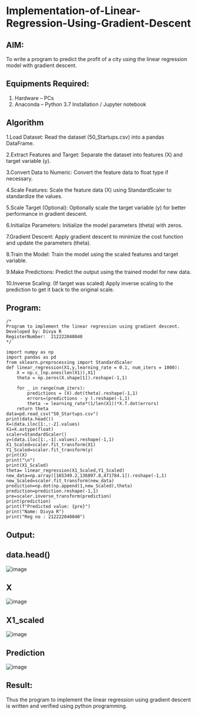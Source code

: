 # Implementation-of-Linear-Regression-Using-Gradient-Descent

## AIM:
To write a program to predict the profit of a city using the linear regression model with gradient descent.

## Equipments Required:
1. Hardware – PCs
2. Anaconda – Python 3.7 Installation / Jupyter notebook

## Algorithm
1.Load Dataset: Read the dataset (50_Startups.csv) into a pandas DataFrame.

2.Extract Features and Target: Separate the dataset into features (X) and target variable (y).

3.Convert Data to Numeric: Convert the feature data to float type if necessary.

4.Scale Features: Scale the feature data (X) using StandardScaler to standardize the values.

5.Scale Target (Optional): Optionally scale the target variable (y) for better performance in gradient descent.

6.Initialize Parameters: Initialize the model parameters (theta) with zeros.

7.Gradient Descent: Apply gradient descent to minimize the cost function and update the parameters (theta).

8.Train the Model: Train the model using the scaled features and target variable.

9.Make Predictions: Predict the output using the trained model for new data.

10.Inverse Scaling: (If target was scaled) Apply inverse scaling to the prediction to get it back to the original scale.

## Program:
```
/*
Program to implement the linear regression using gradient descent.
Developed by: Divya R
RegisterNumber:  212222040040
*/
```
```
import numpy as np
import pandas as pd
from sklearn.preprocessing import StandardScaler
def linear_regression(X1,y,learning_rate = 0.1, num_iters = 1000):
    X = np.c_[np.ones(len(X1)),X1]
    theta = np.zeros(X.shape[1]).reshape(-1,1)
    
    for _ in range(num_iters):
        predictions = (X).dot(theta).reshape(-1,1)
        errors=(predictions - y ).reshape(-1,1)
        theta -= learning_rate*(1/len(X1))*X.T.dot(errors)
    return theta
data=pd.read_csv("50_Startups.csv")
print(data.head())
X=(data.iloc[1:,:-2].values)
X1=X.astype(float)
scaler=StandardScaler()
y=(data.iloc[1:,-1].values).reshape(-1,1)
X1_Scaled=scaler.fit_transform(X1)
Y1_Scaled=scaler.fit_transform(y)
print(X)
print("\n")
print(X1_Scaled)
theta= linear_regression(X1_Scaled,Y1_Scaled)
new_data=np.array([165349.2,136897.8,471784.1]).reshape(-1,1)
new_Scaled=scaler.fit_transform(new_data)
prediction=np.dot(np.append(1,new_Scaled),theta)
prediction=prediction.reshape(-1,1)
pre=scaler.inverse_transform(prediction)
print(prediction)
print(f"Predicted value: {pre}")
print("Name: Divya R")
print("Reg no : 212222040040")
```

## Output:
## data.head()
![image](https://github.com/user-attachments/assets/1ff649af-c10e-4a50-9892-3221e1202e71)
## X
![image](https://github.com/user-attachments/assets/fa0755f2-5362-4fe6-8d01-bf93d5615bcf)
## X1_scaled
![image](https://github.com/user-attachments/assets/83527c1c-2106-46fe-80cc-ee018a1c0174)
## Prediction
![image](https://github.com/user-attachments/assets/24d1853d-21af-496d-97ce-ccfea26c2af0)






## Result:
Thus the program to implement the linear regression using gradient descent is written and verified using python programming.
